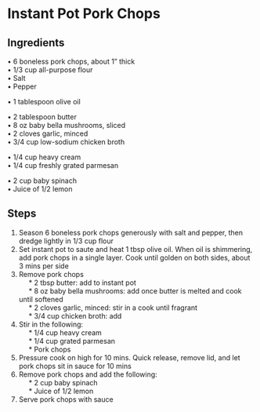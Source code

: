 # Instant Pot Pork Chops

## Ingredients
• 6 boneless pork chops, about 1” thick  
• 1/3 cup all-purpose flour  
• Salt  
• Pepper  
  
• 1 tablespoon olive oil  
  
• 2 tablespoon butter  
• 8 oz baby bella mushrooms, sliced  
• 2 cloves garlic, minced  
• 3/4 cup low-sodium chicken broth  
  
• 1/4 cup heavy cream  
• 1/4 cup freshly grated parmesan  
  
• 2 cup baby spinach  
• Juice of 1/2 lemon  

## Steps
1. Season 6 boneless pork chops generously with salt and pepper, then dredge lightly in 1/3 cup flour  
2. Set instant pot to saute and heat 1 tbsp olive oil. When oil is shimmering, add pork chops in a single layer. Cook until golden on both sides, about 3 mins per side  
3. Remove pork chops  
&nbsp;&nbsp;&nbsp;&nbsp; * 2 tbsp butter: add to instant pot  
&nbsp;&nbsp;&nbsp;&nbsp; * 8 oz baby bella mushrooms: add once butter is melted and cook until softened  
&nbsp;&nbsp;&nbsp;&nbsp; * 2 cloves garlic, minced: stir in a cook until fragrant  
&nbsp;&nbsp;&nbsp;&nbsp; * 3/4 cup chicken broth: add  
4. Stir in the following:  
&nbsp;&nbsp;&nbsp;&nbsp; * 1/4 cup heavy cream  
&nbsp;&nbsp;&nbsp;&nbsp; * 1/4 cup grated parmesan  
&nbsp;&nbsp;&nbsp;&nbsp; * Pork chops  
5. Pressure cook on high for 10 mins. Quick release, remove lid, and let pork chops sit in sauce for 10 mins  
6. Remove pork chops and add the following:  
&nbsp;&nbsp;&nbsp;&nbsp; * 2 cup baby spinach  
&nbsp;&nbsp;&nbsp;&nbsp; * Juice of 1/2 lemon  
7. Serve pork chops with sauce  
